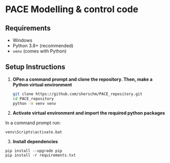 # PACE Modelling & control code

## Requirements
- Windows
- Python 3.8+ (recommended)
- `venv` (comes with Python)

## Setup Instructions

1. **OPen a command prompt and clone the repository. Then, make a Python virtual environment**
    ```bash
    git clone https://github.com/sherschm/PACE_repository.git
    cd PACE_repository
    python -m venv venv 
    ```

2. **Activate virtual environment and import the required python packages**

In a command prompt run:

```shell
venv\Scripts\activate.bat
```

3. **Install dependencies**
```shell
pip install --upgrade pip
pip install -r requirements.txt
```
